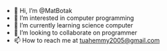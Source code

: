 - 👋 Hi, I’m @MatBotak
- 👀 I’m interested in computer programming
- 🌱 I’m currently learning science computer 
- 💞️ I’m looking to collaborate on programmer
- 📫 How to reach me at tuahemmy2005@gmail.com

<!---
MatBotak/MatBotak is a ✨ special ✨ repository because its `README.md` (this file) appears on your GitHub profile.
You can click the Preview link to take a look at your changes.
--->
